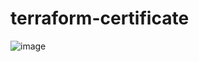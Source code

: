 # terraform-certificate

![image](https://user-images.githubusercontent.com/84037413/125129705-c7e2b700-e0f7-11eb-87d0-040d4a47a8ba.png)
